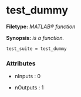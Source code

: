 # test_dummy

**Filetype:** _MATLAB&reg; function_

**Synopsis:** _is a function._

    test_suite = test_dummy


### Attributes


- nInputs : 0

- nOutputs : 1
